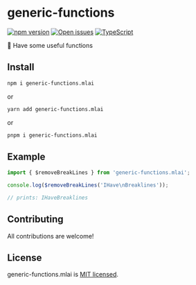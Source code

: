 # generic-functions

[![npm version][npm-badge]][npm-url] [![Open issues][issues-badge]][issues-url] [![TypeScript][typescript-badge]][typescript-url]

🚩 Have some useful functions

## Install

```bash
npm i generic-functions.mlai
```

or

```bash
yarn add generic-functions.mlai
```

or

```bash
pnpm i generic-functions.mlai
```

## Example

```js
import { $removeBreakLines } from 'generic-functions.mlai';

console.log($removeBreakLines('IHave\nBreaklines'));

// prints: IHaveBreaklines
```

## Contributing

All contributions are welcome!

[npm-url]: https://www.npmjs.com/package/generic-functions.mlai
[npm-badge]: https://img.shields.io/node/v/generic-functions?style=for-the-badge
[size-badge]: https://badgen.net/bundlephobia/Mathieu-ai/generic-functions
[issues-badge]: https://img.shields.io/github/issues/Mathieu-ai/generic-functions?style=for-the-badge
[issues-url]: https://github.com/Mathieu-ai/generic-functions/issues
[typescript-badge]: https://badges.frapsoft.com/typescript/code/typescript.svg?v=101
[typescript-url]: https://github.com/microsoft/TypeScript

## License

generic-functions.mlai is [MIT licensed](LICENSE).
